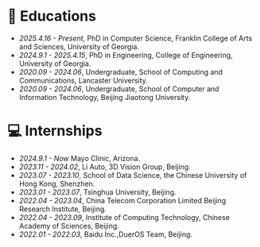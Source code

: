 
# 📖 Educations
- *2025.4.16 - Present*, PhD in Computer Science, Franklin College of Arts and Sciences, University of Georgia.
- *2024.9.1 - 2025.4.15*, PhD in Engineering, College of Engineering, University of Georgia.
- *2020.09 - 2024.06*, Undergraduate, School of Computing and Communications, Lancaster University.
- *2020.09 - 2024.06*, Undergraduate, School of Computer and Information Technology, Beijing Jiaotong University.

<!-- # 💬 Invited Talks
- *2022.02*, Hosted MLNLP seminar \| [\[Video\]](https://www.bilibili.com/video/BV1wF411x7qh)
- *2021.06*, Audio & Speech Synthesis, Huawei internal talk
- *2021.03*, Non-autoregressive Speech Synthesis, PaperWeekly & biendata \| [\[video\]](https://www.bilibili.com/video/BV1uf4y1t7Hr/)
- *2020.12*, Non-autoregressive Speech Synthesis, Huawei Noah's Ark Lab internal talk -->

# 💻 Internships
- *2024.9.1 - Now* Mayo Clinic, Arizona.
- *2023.11 - 2024.02*, Li Auto, 3D Vision Group, Beijing.
- *2023.07 - 2023.10*, School of Data Science, the Chinese University of Hong Kong, Shenzhen.
- *2023.01 - 2023.07*, Tsinghua University, Beijing.
- *2022.04 - 2023.04*, China Telecom Corporation Limited Beijing Research Institute, Beijing.
- *2022.04 - 2023.09*, Institute of Computing Technology, Chinese Academy of Sciences, Beijing.
- *2022.01 - 2022.03*, Baidu Inc.,DuerOS Team, Beijing.

